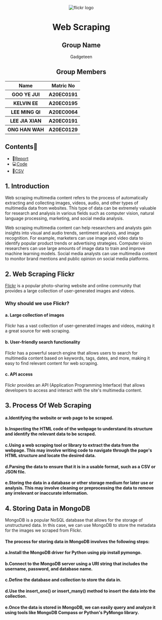 <div align="center">
  <img src="https://user-images.githubusercontent.com/95162273/232305985-a6549da1-bbea-4658-becb-8448ae0db9f9.png" alt = "flickr logo"/>
</div>

<h1 align="center"> Web Scraping </h1>

<h2 align="center">
  Group Name
  <br>
</h2>

<p align="center">
  <a>Gadgeteen</a><br>
</p>

<h2 align="center">
  Group Members
  <br>
</h2>
<p align="center">
<table align="center">
  <tr>
    <th>Name</th>
    <th>Matric No</th>
  </tr>
  <tr>
    <th>GOO YE JUI</th>
    <th>A20EC0191</th>
  </tr>
    <tr>
    <th>KELVIN EE</th>
    <th>A20EC0195</th>
  </tr>
    <tr>
    <th>LEE MING QI</th>
    <th>A20EC0064</th>
  </tr>
    <tr>
    <th>LEE JIA XIAN</th>
    <th>A20EC0191</th>
  </tr>
    <tr>
    <th>ONG HAN WAH</th>
    <th>A20EC0129</th>
  </tr>
</table>
</p>

## Contents📝
- 📑[Report](#)
- 💻[Code](https://github.com/drshahizan/special-topic-data-engineering/blob/main/assignment/data-scraping/submission/part1/Gadgeteen/FlickrScraping.ipynb)
- 📂[CSV](https://github.com/drshahizan/special-topic-data-engineering/blob/main/assignment/data-scraping/submission/part1/Gadgeteen/flickr_scraping.csv)

## 1. Introduction

Web scraping multimedia content refers to the process of automatically extracting and collecting images, videos, audio, and other types of multimedia data from websites. This type of data can be extremely valuable for research and analysis in various fields such as computer vision, natural language processing, marketing, and social media analysis.

Web scraping multimedia content can help researchers and analysts gain insights into visual and audio trends, sentiment analysis, and image recognition. For example, marketers can use image and video data to identify popular product trends or advertising strategies. Computer vision researchers can use large amounts of image data to train and improve machine learning models. Social media analysts can use multimedia content to monitor brand mentions and public opinion on social media platforms.


## 2. Web Scraping Flickr
<a href="https://www.flickr.com/">Flickr</a> is a popular photo-sharing website and online community that provides a large collection of user-generated images and videos. 

### Why should we use Flickr?

#### a. Large collection of images
Flickr has a vast collection of user-generated images and videos, making it a great source for web scraping.

#### b. User-friendly search functionality
Flickr has a powerful search engine that allows users to search for multimedia content based on keywords, tags, dates, and more, making it easy to find relevant content for web scraping.

#### c. API access
Flickr provides an API (Application Programming Interface) that allows developers to access and interact with the site's multimedia content.

## 3. Process Of Web Scraping

#### a.Identifying the website or web page to be scraped.

#### b.Inspecting the HTML code of the webpage to understand its structure and identify the relevant data to be scraped.

#### c.Using a web scraping tool or library to extract the data from the webpage. This may involve writing code to navigate through the page's HTML structure and locate the desired data.

#### d.Parsing the data to ensure that it is in a usable format, such as a CSV or JSON file.

#### e.Storing the data in a database or other storage medium for later use or analysis. This may involve cleaning or preprocessing the data to remove any irrelevant or inaccurate information.

## 4. Storing Data in MongoDB

MongoDB is a popular NoSQL database that allows for the storage of unstructured data. In this case, we can use MongoDB to store the metadata for the images we scraped from Flickr.

#### The process for storing data in MongoDB involves the following steps:

#### a.Install the MongoDB driver for Python using pip install pymongo.

#### b.Connect to the MongoDB server using a URI string that includes the username, password, and database name.

#### c.Define the database and collection to store the data in.

#### d.Use the insert_one() or insert_many() method to insert the data into the collection.

#### e.Once the data is stored in MongoDB, we can easily query and analyze it using tools like MongoDB Compass or Python's PyMongo library.






